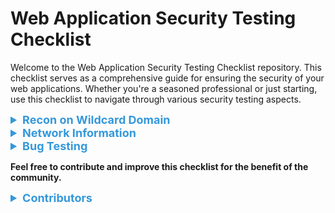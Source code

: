 # Web Application Security Testing Checklist

Welcome to the Web Application Security Testing Checklist repository. This checklist serves as a comprehensive guide for ensuring the security of your web applications. Whether you're a seasoned professional or just starting, use this checklist to navigate through various security testing aspects.

<details>
<summary style="color: #3498db; font-size: 18px;"><strong>Recon on Wildcard Domain</strong></summary>
<details>
<summary style="color: #e74c3c; font-size: 16px;"><strong>Subdomain Enumeration</strong></summary>

- Leverage tools like amass, subfinder, assetfinder, dnsgen, and massdns.
- Utilize diverse wordlists and permutations for subdomain discovery.
- Scrutinize DNS records for wildcard entries and potential subdomains.
</details>

<details>
<summary style="color: #e74c3c; font-size: 16px;"><strong>SSL/TLS Certificate Analysis</strong></summary>

- Use CT logs (crt.sh) for certificate transparency.
- Examine wildcard certificates, including expiration dates and issuer details.
</details>

<details>
<summary style="color: #e74c3c; font-size: 16px;"><strong>Search Engine Dorking</strong></summary>

- Conduct targeted Google searches with advanced operators for subdomain discovery.
- Utilize tools like Shodan and ZoomEye for exposed services.
</details>

<details>
<summary style="color: #e74c3c; font-size: 16px;"><strong>Web Archives</strong></summary>

- Utilize the Wayback Machine to view historical files like robots.txt and URLs.
</details>
</details>

<details>
<summary style="color: #3498db; font-size: 18px;"><strong>Network Information</strong></summary>
<details>
<summary style="color: #e74c3c; font-size: 16px;"><strong>BGP Lookup</strong></summary>

- Use BGP Lookup tools like bgp.he.net for checking IP target information.
- Perform DNS-related checks using tools like DNSDumpster and DigWebInterface.
</details>

<details>
<summary style="color: #e74c3c; font-size: 16px;"><strong>Subdomain Takeover</strong></summary>

- Utilize tools like Can I Take Over XYZ to check for subdomain takeover opportunities.
</details>

<details>
<summary style="color: #e74c3c; font-size: 16px;"><strong>Passive Reconnaissance</strong></summary>

- Use Google Dorks for reconnaissance with advanced search operators.
- Leverage threat intelligence gathering tools like theHarvester.
- Perform WHOIS Lookup to gather domain registration information.
- Analyze robots.txt for insights into the site's structure.
- Spider the website for URLs using tools like gobuster.
- Conduct DNS Enumeration using tools like dnsrecon.
</details>

<details>
<summary style="color: #e74c3c; font-size: 16px;"><strong>Active Reconnaissance</strong></summary>

- Conduct advanced port scanning using Nmap.
- Perform service fingerprinting with banner grabbing.
- Utilize network sniffing fingerprinting using Nmap scripts.
- Check for subdomain takeover using tools like subjack.
- Scan the web application using tools like nikto and gobuster.
- Conduct SSL/TLS vulnerability checks with testssl.sh.
- Verify HTTP security headers using gobuster.
</details>
</details>

<details>
<summary style="color: #3498db; font-size: 18px;"><strong>Bug Testing</strong></summary>
<details>
<summary style="color: #e74c3c; font-size: 16px;"><strong>Injection Vulnerabilities</strong></summary>

- Test for SQL injection vulnerabilities.
- Check for OS command injection vulnerabilities.
- Assess LDAP injection vulnerabilities.
</details>

<details>
<summary style="color: #e74c3c; font-size: 16px;"><strong>Cross-Site Scripting (XSS)</strong></summary>

- Test for reflected XSS vulnerabilities.
- Check for stored XSS vulnerabilities.
- Assess DOM-based XSS vulnerabilities.
</details>

<details>
<summary style="color: #e74c3c; font-size: 16px;"><strong>Cross-Site Request Forgery (CSRF)</strong></summary>

- Test for CSRF vulnerabilities.
- Verify the effectiveness of CSRF protection mechanisms.
</details>

<details>
<summary style="color: #e74c3c; font-size: 16px;"><strong>Security Misconfigurations</strong></summary>

- Check for exposed sensitive information.
- Test for default credentials on administrative interfaces.
- Verify secure configuration of cloud services.
</details>

<details>
<summary style="color: #e74c3c; font-size: 16px;"><strong>Insecure Direct Object References (IDOR)</strong></summary>

- Test for IDOR vulnerabilities.
- Verify that users cannot access unauthorized resources.
</details>

<details>
<summary style="color: #e74c3c; font-size: 16px;"><strong>Server-Side Request Forgery (SSRF)</strong></summary>

- Test for SSRF vulnerabilities.
- Verify that the application filters or blocks malicious requests.
</details>

<details>
<summary style="color: #e74c3c; font-size: 16px;"><strong>File Upload Security</strong></summary>

- Test for unrestricted file uploads.
- Check for proper validation of file types and content.
- Verify secure storage and access controls for uploaded files.
</details>

<details>
<summary style="color: #e74c3c; font-size: 16px;"><strong>XML External Entity (XXE) Injection</strong></summary>

- Test for XXE vulnerabilities in XML parsing.
- Verify that XML inputs are properly validated and sanitized.
</details>

<details>
<summary style="color: #e74c3c; font-size: 16px;"><strong>Security Headers</strong></summary>

- Check for the presence and effectiveness of security headers.
- Include headers such as Content Security Policy (CSP) and Strict-Transport-Security (HSTS).
</details>

<details>
<summary style="color: #e74c3c; font-size: 16px;"><strong>Clickjacking</strong></summary>

- Test for clickjacking vulnerabilities.
- Verify that UI elements cannot be embedded in iframes without proper controls.
</details>

<details>
<summary style="color: #e74c3c; font-size: 16px;"><strong>Business Logic Testing</strong></summary>

- Test for logical flaws in the application workflow.
- Verify the enforcement of business rules and access controls.
- Assess the impact of parameter manipulation on business processes.
</details>

<details>
<summary style="color: #e74c3c; font-size: 16px;"><strong>Cryptographic Vulnerabilities</strong></summary>

- Check for weak or deprecated cryptographic algorithms.
- Verify the secure storage and transmission of sensitive information.
</details>

<details>
<summary style="color: #e74c3c; font-size: 16px;"><strong>Mobile-specific Vulnerabilities</strong></summary>

- Test for mobile application-specific vulnerabilities.
- Verify the security of APIs used by mobile applications.
- Assess the storage and handling of sensitive information on mobile devices.
</details>

<details>
<summary style="color: #e74c3c; font-size: 16px;"><strong>API Security</strong></summary>

- Test the security of APIs for vulnerabilities.
- Verify proper authentication and authorization mechanisms.
- Assess the handling of input data and error messages.
</details>

<details>
<summary style="color: #e74c3c; font-size: 16px;"><strong>IoT-specific Vulnerabilities</strong></summary>

- Test for security vulnerabilities in IoT devices.
- Assess the communication security of IoT devices.
- Verify the security of firmware and update mechanisms.
</details>
</details>

**Feel free to contribute and improve this checklist for the benefit of the community.**

<details>
<summary style="color: #3498db; font-size: 18px;"><strong>Contributors</strong></summary>

- [Sicko]
</details>
